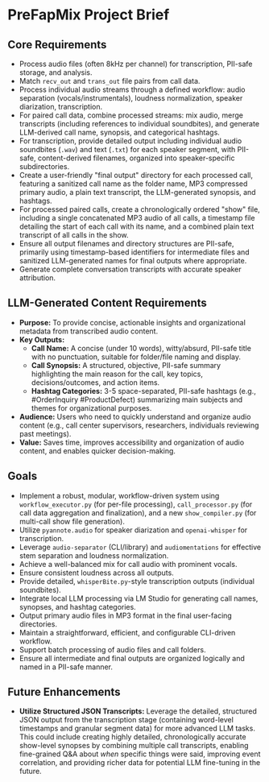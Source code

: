 # PreFapMix Project Brief

## Core Requirements
- Process audio files (often 8kHz per channel) for transcription, PII-safe storage, and analysis.
- Match `recv_out` and `trans_out` file pairs from call data.
- Process individual audio streams through a defined workflow: audio separation (vocals/instrumentals), loudness normalization, speaker diarization, transcription.
- For paired call data, combine processed streams: mix audio, merge transcripts (including references to individual soundbites), and generate LLM-derived call name, synopsis, and categorical hashtags.
- For transcription, provide detailed output including individual audio soundbites (`.wav`) and text (`.txt`) for each speaker segment, with PII-safe, content-derived filenames, organized into speaker-specific subdirectories.
- Create a user-friendly "final output" directory for each processed call, featuring a sanitized call name as the folder name, MP3 compressed primary audio, a plain text transcript, the LLM-generated synopsis, and hashtags.
- For processed paired calls, create a chronologically ordered "show" file, including a single concatenated MP3 audio of all calls, a timestamp file detailing the start of each call with its name, and a combined plain text transcript of all calls in the show.
- Ensure all output filenames and directory structures are PII-safe, primarily using timestamp-based identifiers for intermediate files and sanitized LLM-generated names for final outputs where appropriate.
- Generate complete conversation transcripts with accurate speaker attribution.

## LLM-Generated Content Requirements
- **Purpose:** To provide concise, actionable insights and organizational metadata from transcribed audio content.
- **Key Outputs:** 
    - **Call Name:** A concise (under 10 words), witty/absurd, PII-safe title with no punctuation, suitable for folder/file naming and display.
    - **Call Synopsis:** A structured, objective, PII-safe summary highlighting the main reason for the call, key topics, decisions/outcomes, and action items.
    - **Hashtag Categories:** 3-5 space-separated, PII-safe hashtags (e.g., #OrderInquiry #ProductDefect) summarizing main subjects and themes for organizational purposes.
- **Audience:** Users who need to quickly understand and organize audio content (e.g., call center supervisors, researchers, individuals reviewing past meetings).
- **Value:** Saves time, improves accessibility and organization of audio content, and enables quicker decision-making.

## Goals
- Implement a robust, modular, workflow-driven system using `workflow_executor.py` (for per-file processing), `call_processor.py` (for call data aggregation and finalization), and a new `show_compiler.py` (for multi-call show file generation).
- Utilize `pyannote.audio` for speaker diarization and `openai-whisper` for transcription.
- Leverage `audio-separator` (CLI/library) and `audiomentations` for effective stem separation and loudness normalization.
- Achieve a well-balanced mix for call audio with prominent vocals.
- Ensure consistent loudness across all outputs.
- Provide detailed, `whisperBite.py`-style transcription outputs (individual soundbites).
- Integrate local LLM processing via LM Studio for generating call names, synopses, and hashtag categories.
- Output primary audio files in MP3 format in the final user-facing directories.
- Maintain a straightforward, efficient, and configurable CLI-driven workflow.
- Support batch processing of audio files and call folders.
- Ensure all intermediate and final outputs are organized logically and named in a PII-safe manner.

## Future Enhancements
- **Utilize Structured JSON Transcripts:** Leverage the detailed, structured JSON output from the transcription stage (containing word-level timestamps and granular segment data) for more advanced LLM tasks. This could include creating highly detailed, chronologically accurate show-level synopses by combining multiple call transcripts, enabling fine-grained Q&A about *when* specific things were said, improving event correlation, and providing richer data for potential LLM fine-tuning in the future. 